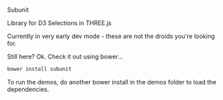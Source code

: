 Subunit

Library for D3 Selections in THREE.js

Currently in very early dev mode - these are not the droids you're looking for.

Still here?  Ok.  Check it out using bower...

```html
bower install subunit
```

To run the demos, do another bower install in the demos folder to load the dependencies.
